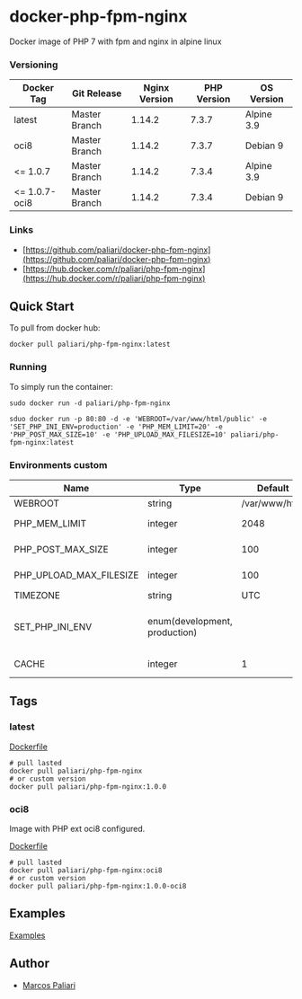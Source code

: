 # docker-php-fpm-nginx
Docker image of PHP 7 with fpm and nginx in alpine linux


### Versioning
| Docker Tag | Git Release | Nginx Version | PHP Version | OS Version |
|-----|-------|-----|--------|--------|
| latest | Master Branch |1.14.2 | 7.3.7 | Alpine 3.9 |
| oci8 | Master Branch |1.14.2 | 7.3.7 | Debian 9 |
| <= 1.0.7 | Master Branch |1.14.2 | 7.3.4 | Alpine 3.9 |
| <= 1.0.7-oci8 | Master Branch |1.14.2 | 7.3.4 | Debian 9 |

### Links
- [https://github.com/paliari/docker-php-fpm-nginx](https://github.com/paliari/docker-php-fpm-nginx)
- [https://hub.docker.com/r/paliari/php-fpm-nginx](https://hub.docker.com/r/paliari/php-fpm-nginx)

## Quick Start
To pull from docker hub:
```
docker pull paliari/php-fpm-nginx:latest
```
### Running
To simply run the container:
```
sudo docker run -d paliari/php-fpm-nginx

sduo docker run -p 80:80 -d -e 'WEBROOT=/var/www/html/public' -e 'SET_PHP_INI_ENV=production' -e 'PHP_MEM_LIMIT=20' -e 'PHP_POST_MAX_SIZE=10' -e 'PHP_UPLOAD_MAX_FILESIZE=10' paliari/php-fpm-nginx:latest
```

### Environments custom
| Name | Type | Default | Info | 
|-----|-----|-----|-----|
| WEBROOT | string | /var/www/html | Set custom webroot |
| PHP_MEM_LIMIT | integer | 2048 | Define PHP memory limit in MB |
| PHP_POST_MAX_SIZE | integer | 100 | Define PHP post max size in MB |
| PHP_UPLOAD_MAX_FILESIZE | integer | 100 | Define PHP upload max filesize in MB |
| TIMEZONE | string | UTC | Set custom timezone |
| SET_PHP_INI_ENV | enum(development, production) | | If defined, create /usr/local/etc/php/php.ini (recommended in production) |
| CACHE | integer | 1 | Enable or disable opcache |

## Tags

### latest

[Dockerfile](https://github.com/paliari/docker-php-fpm-nginx/blob/master/nginx/Dockerfile)

```
# pull lasted
docker pull paliari/php-fpm-nginx
# or custom version
docker pull paliari/php-fpm-nginx:1.0.0
```

### oci8

Image with PHP ext oci8 configured.

[Dockerfile](https://github.com/paliari/docker-php-fpm-nginx/blob/master/oci8/Dockerfile)

```
# pull lasted
docker pull paliari/php-fpm-nginx:oci8
# or custom version
docker pull paliari/php-fpm-nginx:1.0.0-oci8
```

## Examples

[Examples](https://github.com/paliari/docker-php-fpm-nginx/tree/master/examples)


Author
-------

-	[Marcos Paliari](http://paliari.com.br)
